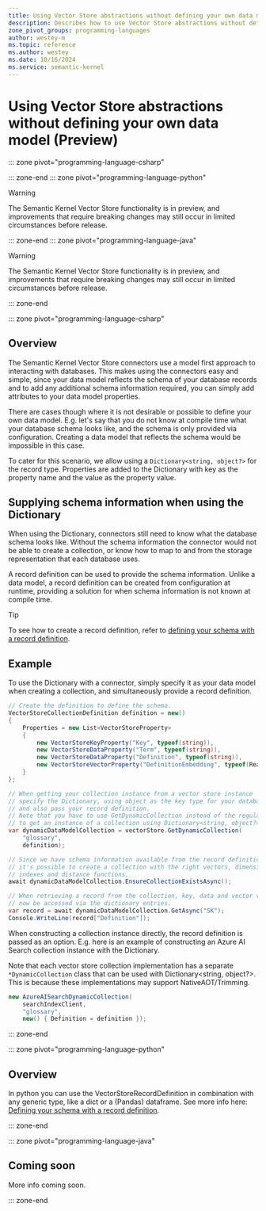 ```yaml
---
title: Using Vector Store abstractions without defining your own data model (Preview)
description: Describes how to use Vector Store abstractions without defining your own data model.
zone_pivot_groups: programming-languages
author: westey-m
ms.topic: reference
ms.author: westey
ms.date: 10/16/2024
ms.service: semantic-kernel
---
```

# Using Vector Store abstractions without defining your own data model (Preview)

::: zone pivot="programming-language-csharp"

::: zone-end
::: zone pivot="programming-language-python"

> [!WARNING]
> The Semantic Kernel Vector Store functionality is in preview, and improvements that require breaking changes may still occur in limited circumstances before release.

::: zone-end
::: zone pivot="programming-language-java"

> [!WARNING]
> The Semantic Kernel Vector Store functionality is in preview, and improvements that require breaking changes may still occur in limited circumstances before release.

::: zone-end

::: zone pivot="programming-language-csharp"

## Overview

The Semantic Kernel Vector Store connectors use a model first approach to interacting with databases. This makes using the connectors easy and simple, since
your data model reflects the schema of your database records and to add any additional schema information required, you can simply add attributes to your data model properties.

There are cases though where it is not desirable or possible to define your own data model. E.g. let's say that you do not know at compile time what your
database schema looks like, and the schema is only provided via configuration. Creating a data model that reflects the schema would be impossible in this case.

To cater for this scenario, we allow using a `Dictionary<string, object?>` for the record type.
Properties are added to the Dictionary with key as the property name and the value as the property value.

## Supplying schema information when using the Dictionary

When using the Dictionary, connectors still need to know what the database schema looks like. Without the schema information
the connector would not be able to create a collection, or know how to map to and from the storage representation that each database uses.

A record definition can be used to provide the schema information. Unlike a data model, a record definition can be created from configuration
at runtime, providing a solution for when schema information is not known at compile time.

> [!TIP]
> To see how to create a record definition, refer to [defining your schema with a record definition](./schema-with-record-definition.md).

## Example

To use the Dictionary with a connector, simply specify it as your data model when creating a collection, and simultaneously provide a record definition.

```csharp
// Create the definition to define the schema.
VectorStoreCollectionDefinition definition = new()
{
    Properties = new List<VectorStoreProperty>
    {
        new VectorStoreKeyProperty("Key", typeof(string)),
        new VectorStoreDataProperty("Term", typeof(string)),
        new VectorStoreDataProperty("Definition", typeof(string)),
        new VectorStoreVectorProperty("DefinitionEmbedding", typeof(ReadOnlyMemory<float>), dimensions: 1536)
    }
};

// When getting your collection instance from a vector store instance
// specify the Dictionary, using object as the key type for your database
// and also pass your record definition.
// Note that you have to use GetDynamicCollection instead of the regular GetCollection method
// to get an instance of a collection using Dictionary<string, object?>.
var dynamicDataModelCollection = vectorStore.GetDynamicCollection(
    "glossary",
    definition);

// Since we have schema information available from the record definition
// it's possible to create a collection with the right vectors, dimensions,
// indexes and distance functions.
await dynamicDataModelCollection.EnsureCollectionExistsAsync();

// When retrieving a record from the collection, key, data and vector values can
// now be accessed via the dictionary entries.
var record = await dynamicDataModelCollection.GetAsync("SK");
Console.WriteLine(record["Definition"]);
```

When constructing a collection instance directly, the record definition
is passed as an option. E.g. here is an example of constructing
an Azure AI Search collection instance with the Dictionary.

Note that each vector store collection implementation has a separate `*DynamicCollection`
class that can be used with Dictionary<string, object?>.
This is because these implementations may support NativeAOT/Trimming.

```csharp
new AzureAISearchDynamicCollection(
    searchIndexClient,
    "glossary",
    new() { Definition = definition });
```

::: zone-end

::: zone pivot="programming-language-python"

## Overview

In python you can use the VectorStoreRecordDefinition in combination with any generic type, like a dict or a (Pandas) dataframe. See more info here: [Defining your schema with a record definition](./schema-with-record-definition.md).

::: zone-end

::: zone pivot="programming-language-java"

## Coming soon

More info coming soon.

::: zone-end

